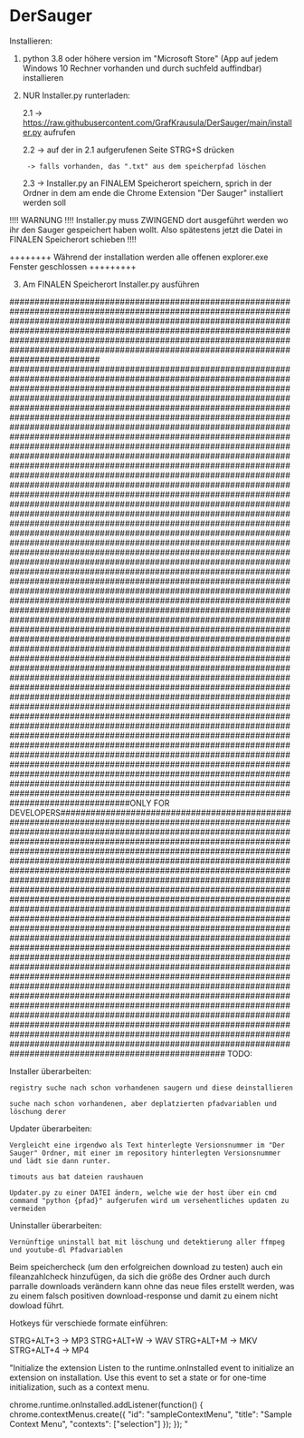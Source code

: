 # DerSauger

Installieren:

1. python 3.8 oder höhere version im "Microsoft Store" (App auf jedem Windows 10 Rechner vorhanden und durch suchfeld auffindbar) installieren

2. NUR Installer.py runterladen:

	2.1 -> https://raw.githubusercontent.com/GrafKrausula/DerSauger/main/installer.py aufrufen
	
	2.2 -> auf der in 2.1 aufgerufenen Seite STRG+S drücken

		-> falls vorhanden, das ".txt" aus dem speicherpfad löschen
	
	2.3 -> Installer.py an FINALEM Speicherort speichern, sprich in der Ordner in dem am ende die Chrome Extension "Der Sauger" installiert werden soll

!!!! WARNUNG !!!! Installer.py muss ZWINGEND dort ausgeführt werden wo ihr den Sauger gespeichert haben wollt. Also spätestens jetzt die Datei in FINALEN Speicherort schieben !!!!

++++++++ Während der installation werden alle offenen explorer.exe Fenster geschlossen +++++++++

3. Am FINALEN Speicherort Installer.py ausführen









##################################################################################################################################################################################################################################################################################################################################################################
################################################################################################################################################################################################################################################################################################################################################################################################################################################################################################################################################################################################################################################################################################################################################################################################################################################################################################################################################################################################################################################################################################################################################################################################################################################################################################################################################################################################################################################################################################################################################################################################################################################################################################################################################################################################################################################################################################################################################################################################################################################################################################################################################################################################################################################################################################################################################################################################################################################################################################################################################################################################################################################ONLY FOR DEVELOPERS#########################################################################################################################################################################################################################################################################################################################################################################################################################################################################################################################################################################################################################################################################################################################################################################################################################################################################################################################################################################################################################################################################################################################################################################################################################################################################################################################################################################################################################################################################################
TODO:

Installer überarbeiten:

	registry suche nach schon vorhandenen saugern und diese deinstallieren
	
	suche nach schon vorhandenen, aber deplatzierten pfadvariablen und löschung derer


Updater überarbeiten:

	Vergleicht eine irgendwo als Text hinterlegte Versionsnummer im "Der Sauger" Ordner, mit einer im repository hinterlegten Versionsnummer und lädt sie dann runter.

	timouts aus bat dateien raushauen

	Updater.py zu einer DATEI ändern, welche wie der host über ein cmd command "python {pfad}" aufgerufen wird um versehentliches updaten zu vermeiden

Uninstaller überarbeiten:

	Vernünftige uninstall bat mit löschung und detektierung aller ffmpeg und youtube-dl Pfadvariablen



Beim speichercheck (um den erfolgreichen download zu testen) auch ein fileanzahlcheck hinzufügen, da sich die größe des Ordner auch durch parralle downloads verändern kann
ohne das neue files erstellt werden, was zu einem falsch positiven download-response und damit zu einem nicht dowload führt.



Hotkeys für verschiede formate einführen:

STRG+ALT+3 -> MP3
STRG+ALT+W -> WAV
STRG+ALT+M -> MKV
STRG+ALT+4 -> MP4


"Initialize the extension 
Listen to the runtime.onInstalled event to initialize an extension on installation. Use this event to set a state or for one-time initialization, such as a context menu.

chrome.runtime.onInstalled.addListener(function() {
  chrome.contextMenus.create({
    "id": "sampleContextMenu",
    "title": "Sample Context Menu",
    "contexts": ["selection"]
  });
}); "
